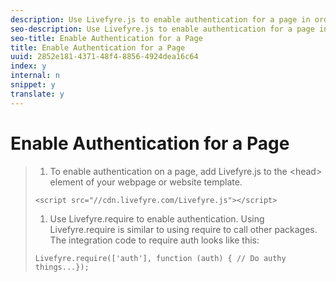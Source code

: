 ```yaml
---
description: Use Livefyre.js to enable authentication for a page in order to allow users to log in and interact with Apps using your existing authentication system.
seo-description: Use Livefyre.js to enable authentication for a page in order to allow users to log in and interact with Apps using your existing authentication system.
seo-title: Enable Authentication for a Page
title: Enable Authentication for a Page
uuid: 2852e181-4371-48f4-8856-4924dea16c64
index: y
internal: n
snippet: y
translate: y
---
```


# Enable Authentication for a Page


>1. To enable authentication on a page, add Livefyre.js to the &lt;head&gt; element of your webpage or website template.
>
>   ```
>   <script src="//cdn.livefyre.com/Livefyre.js"></script>
>   ```
>
>1. Use Livefyre.require to enable authentication. Using Livefyre.require is similar to using require to call other packages. The integration code to require auth looks like this:
>
>   ```
>   Livefyre.require(['auth'], function (auth) { // Do authy things...});
>   ```
>
